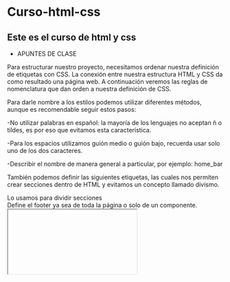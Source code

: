 # Curso-html-css

## Este es el curso de html y css 

* APUNTES DE CLASE

Para estructurar nuestro proyecto, necesitamos ordenar nuestra definición de etiquetas con CSS. La conexión entre nuestra estructura HTML y CSS da como resultado una página web. A continuación veremos las reglas de nomenclatura que dan orden a nuestra definición de CSS.

Para darle nombre a los estilos podemos utilizar diferentes métodos, aunque es recomendable seguir estos pasos:

-No utilizar palabras en español: la mayoría de los lenguajes no aceptan ñ o tildes, es por eso que evitamos esta característica.

-Para los espacios utilizamos guión medio o guión bajo, recuerda usar solo uno de los dos caracteres.

-Describir el nombre de manera general a particular, por ejemplo: home_bar

También podemos definir las siguientes etiquetas, las cuales nos permiten crear secciones dentro de HTML y evitamos un concepto llamado divismo.

<section> Lo usamos para dividir secciones
<footer> Define el footer ya sea de toda la página o solo de un componente.
<iframe> Nos ayuda a incrustar otra página en nuestro html
<video> Nos ayuda a incrustar video dentro de nuestra web

Ahora que ya sabemos esto continuaremos en las próximas clases construyendo con HTML y CSS.
